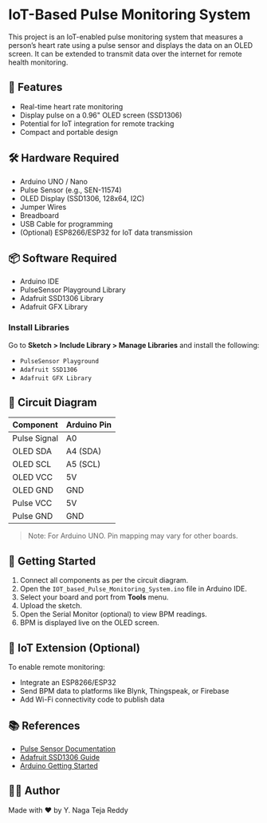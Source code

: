 # IoT-Based Pulse Monitoring System

This project is an IoT-enabled pulse monitoring system that measures a person’s heart rate using a pulse sensor and displays the data on an OLED screen. It can be extended to transmit data over the internet for remote health monitoring.

## 🔧 Features

- Real-time heart rate monitoring
- Display pulse on a 0.96" OLED screen (SSD1306)
- Potential for IoT integration for remote tracking
- Compact and portable design

## 🛠️ Hardware Required

- Arduino UNO / Nano
- Pulse Sensor (e.g., SEN-11574)
- OLED Display (SSD1306, 128x64, I2C)
- Jumper Wires
- Breadboard
- USB Cable for programming
- (Optional) ESP8266/ESP32 for IoT data transmission

## 📦 Software Required

- Arduino IDE
- PulseSensor Playground Library
- Adafruit SSD1306 Library
- Adafruit GFX Library

### Install Libraries

Go to **Sketch > Include Library > Manage Libraries** and install the following:

- `PulseSensor Playground`
- `Adafruit SSD1306`
- `Adafruit GFX Library`

## 🔌 Circuit Diagram

| Component    | Arduino Pin |
| ------------ | ----------- |
| Pulse Signal | A0          |
| OLED SDA     | A4 (SDA)    |
| OLED SCL     | A5 (SCL)    |
| OLED VCC     | 5V          |
| OLED GND     | GND         |
| Pulse VCC    | 5V          |
| Pulse GND    | GND         |

> Note: For Arduino UNO. Pin mapping may vary for other boards.

## 🚀 Getting Started

1. Connect all components as per the circuit diagram.
2. Open the `IOT_based_Pulse_Monitoring_System.ino` file in Arduino IDE.
3. Select your board and port from **Tools** menu.
4. Upload the sketch.
5. Open the Serial Monitor (optional) to view BPM readings.
6. BPM is displayed live on the OLED screen.

## 📡 IoT Extension (Optional)

To enable remote monitoring:

- Integrate an ESP8266/ESP32
- Send BPM data to platforms like Blynk, Thingspeak, or Firebase
- Add Wi-Fi connectivity code to publish data

## 📚 References

- [Pulse Sensor Documentation](https://pulsesensor.com/)
- [Adafruit SSD1306 Guide](https://learn.adafruit.com/monochrome-oled-breakouts)
- [Arduino Getting Started](https://www.arduino.cc/en/Guide/HomePage)

## 🧑‍💻 Author

Made with ❤️ by Y. Naga Teja Reddy
